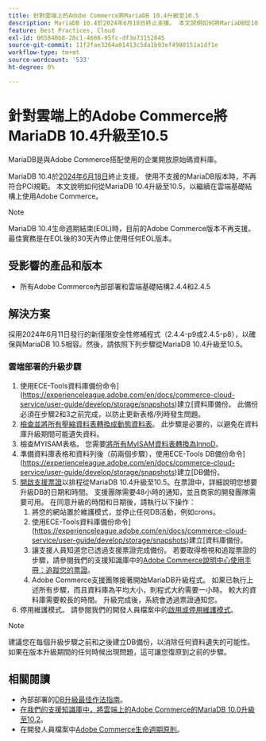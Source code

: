 ```yaml
---
title: 針對雲端上的Adobe Commerce將MariaDB 10.4升級至10.5
description: MariaDB 10.4於2024年6月18日終止支援。 本文說明如何將MariaDB從10.4升級至10.5，以繼續在雲端基礎結構上使用Adobe Commerce。
feature: Best Practices, Cloud
exl-id: 065840b8-28c1-4686-95fc-df3e73152845
source-git-commit: 11f2fae3264a61413c5da1b93ef4980151a1df1e
workflow-type: tm+mt
source-wordcount: '533'
ht-degree: 0%

---
```


# 針對雲端上的Adobe Commerce將MariaDB 10.4升級至10.5

MariaDB是與Adobe Commerce搭配使用的企業開放原始碼資料庫。

MariaDB 10.4於[2024年6月18日](https://endoflife.date/mariadb)終止支援。 使用不支援的MariaDB版本時，不再符合PCI規範。 本文說明如何從MariaDB 10.4升級至10.5，以繼續在雲端基礎結構上使用Adobe Commerce。

>[!NOTE]
>
>MariaDB 10.4生命週期結束(EOL)時，目前的Adobe Commerce版本不再支援。 最佳實務是在EOL後的30天內停止使用任何EOL版本。

## 受影響的產品和版本

* 所有Adobe Commerce內部部署和雲端基礎結構2.4.4和2.4.5

## 解決方案

採用2024年6月11日發行的新僅限安全性修補程式（2.4.4-p9或2.4.5-p8），以確保與MariaDB 10.5相容。然後，請依照下列步驟從MariaDB 10.4升級至10.5。

### 雲端部署的升級步驟

1. 使用ECE-Tools資料庫備份命令](https://experienceleague.adobe.com/en/docs/commerce-cloud-service/user-guide/develop/storage/snapshots)建立[資料庫備份。 此備份必須在步驟2和3之前完成，以防止更新表格/列時發生問題。
1. [檢查並將所有壓縮資料表轉換成動態資料表](https://experienceleague.adobe.com/en/docs/commerce-operations/implementation-playbook/best-practices/maintenance/mariadb-upgrade)。 此步驟是必要的，以避免在資料庫升級期間可能遺失資料。
1. 檢查MYISAM表格。 您需要[將所有MyISAM資料表轉換為InnoD](https://experienceleague.adobe.com/en/docs/commerce-operations/implementation-playbook/best-practices/planning/database-on-cloud)。
1. 準備資料庫表格和資料列後（前兩個步驟），使用ECE-Tools DB備份命令](https://experienceleague.adobe.com/en/docs/commerce-cloud-service/user-guide/develop/storage/snapshots)建立[DB備份。
1. [開啟支援票證](/help/help-center-guide/help-center/magento-help-center-user-guide.md#submit-ticket)以排程從MariaDB 10.4升級至10.5。在票證中，詳細說明您想要升級DB的日期和時間。 支援團隊需要48小時的通知，並且商家的開發團隊需要可用。 在同意升級的時間和日期後，請執行以下操作：
   1. 將您的網站置於維護模式，並停止任何DB活動，例如crons。
   1. 使用ECE-Tools資料庫備份命令](https://experienceleague.adobe.com/en/docs/commerce-cloud-service/user-guide/develop/storage/snapshots)建立[資料庫備份。
   1. 讓支援人員知道您已透過支援票證完成備份。 若要取得檢視和追蹤票證的步驟，請參閱我們的支援知識庫中的[Adobe Commerce說明中心使用手冊：追蹤您的票證](/help/help-center-guide/help-center/magento-help-center-user-guide.md#track-tickets)。
   1. Adobe Commerce支援團隊接著開始MariaDB升級程式。 如果已執行上述所有步驟，而且資料庫為平均大小，則程式大約需要一小時。 較大的資料庫需要較長的時間。 升級完成後，系統會透過票證通知您。
1. 停用維護模式。 請參閱我們的開發人員檔案中的[啟用或停用維護模式](https://experienceleague.adobe.com/en/docs/commerce-operations/installation-guide/tutorials/maintenance-mode)。

>[!NOTE]
>
>建議您在每個升級步驟之前和之後建立DB備份，以消除任何資料遺失的可能性。 如果在版本升級期間的任何時候出現問題，這可讓您復原到之前的步驟。

## 相關閱讀

* 內部部署的[DB升級最佳作法指南](https://experienceleague.adobe.com/en/docs/commerce-operations/upgrade-guide/prepare/prerequisites)。
* [在我們的支援知識庫中，將雲端上的Adobe Commerce的MariaDB 10.0升級至10.2](https://experienceleague.adobe.com/en/docs/commerce-knowledge-base/kb/how-to/upgrade-mariadb-10-0-to-10-2-for-magento-commerce-cloud)。
* 在開發人員檔案中[Adobe Commerce生命週期原則](https://experienceleague.adobe.com/en/docs/commerce-operations/release/planning/lifecycle-policy)。
